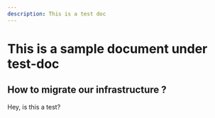 ```yaml
---
description: This is a test doc
---
```


# This is a sample document under test-doc

## How to migrate our infrastructure ?

Hey, is this a test?

